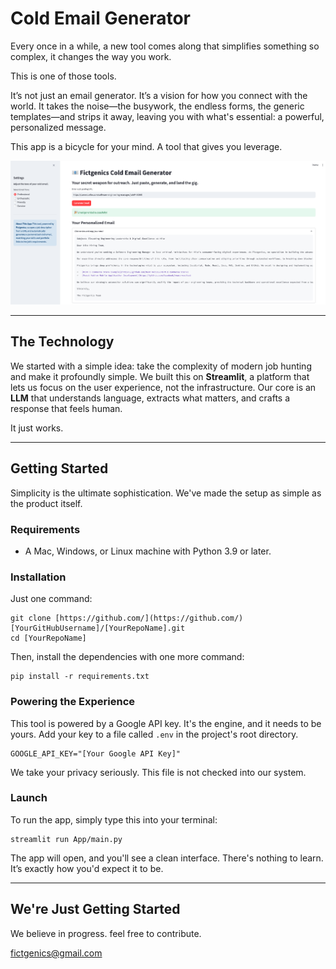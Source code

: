 # Cold Email Generator

Every once in a while, a new tool comes along that simplifies something so complex, it changes the way you work.

This is one of those tools.

It’s not just an email generator. It’s a vision for how you connect with the world. It takes the noise—the busywork, the endless forms, the generic templates—and strips it away, leaving you with what's essential: a powerful, personalized message.

This app is a bicycle for your mind. A tool that gives you leverage.

![App Secreenshot](https://github.com/fictgenics/Automated-Cold-Emailer/blob/main/App_screenshot.png)

---

## The Technology

We started with a simple idea: take the complexity of modern job hunting and make it profoundly simple. We built this on **Streamlit**, a platform that lets us focus on the user experience, not the infrastructure. Our core is an **LLM** that understands language, extracts what matters, and crafts a response that feels human.

It just works.

---

## Getting Started

Simplicity is the ultimate sophistication. We've made the setup as simple as the product itself.

### Requirements

* A Mac, Windows, or Linux machine with Python 3.9 or later.

### Installation

Just one command:

```
git clone [https://github.com/](https://github.com/)[YourGitHubUsername]/[YourRepoName].git
cd [YourRepoName]
```

Then, install the dependencies with one more command:

```
pip install -r requirements.txt
```

### Powering the Experience

This tool is powered by a Google API key. It's the engine, and it needs to be yours. Add your key to a file called `.env` in the project's root directory.

```
GOOGLE_API_KEY="[Your Google API Key]"
```

We take your privacy seriously. This file is not checked into our system.

### Launch

To run the app, simply type this into your terminal:

```
streamlit run App/main.py
```

The app will open, and you'll see a clean interface. There's nothing to learn. It’s exactly how you'd expect it to be.

---

## We're Just Getting Started

We believe in progress. feel free to contribute.

fictgenics@gmail.com
